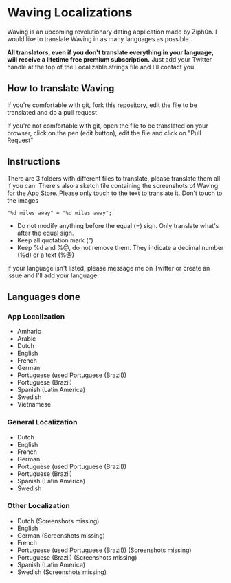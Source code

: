 # Waving Localizations

Waving is an upcoming revolutionary dating application made by Ziph0n. I would like to translate Waving in as many languages as possible.

**All translators, even if you don't translate everything in your language, will receive a lifetime free premium subscription.** Just add your Twitter handle at the top of the Localizable.strings file and I'll contact you.

## How to translate Waving

If you're comfortable with git, fork this repository, edit the file to be translated and do a pull request

If you're not comfortable with git, open the file to be translated on your browser, click on the pen (edit button), edit the file and click on "Pull Request"

## Instructions

There are 3 folders with different files to translate, please translate them all if you can. There's also a sketch file containing the screenshots of Waving for the App Store. Please only touch to the text to translate it. Don't touch to the images

`"%d miles away" = "%d miles away";`

* Do not modify anything before the equal (=) sign. Only translate what's after the equal sign.
* Keep all quotation mark (")
* Keep %d and %@, do not remove them. They indicate a decimal number (%d) or a text (%@)

If your language isn't listed, please message me on Twitter or create an issue and I'll add your language.

## Languages done

### App Localization

* Amharic
* Arabic
* Dutch
* English
* French
* German
* Portuguese (used Portuguese (Brazil))
* Portuguese (Brazil)
* Spanish (Latin America)
* Swedish
* Vietnamese

### General Localization

* Dutch
* English
* French
* German
* Portuguese (used Portuguese (Brazil))
* Portuguese (Brazil)
* Spanish (Latin America)
* Swedish

### Other Localization

* Dutch (Screenshots missing)
* English
* German (Screenshots missing)
* French
* Portuguese (used Portuguese (Brazil)) (Screenshots missing)
* Portuguese (Brazil) (Screenshots missing)
* Spanish (Latin America)
* Swedish (Screenshots missing)

